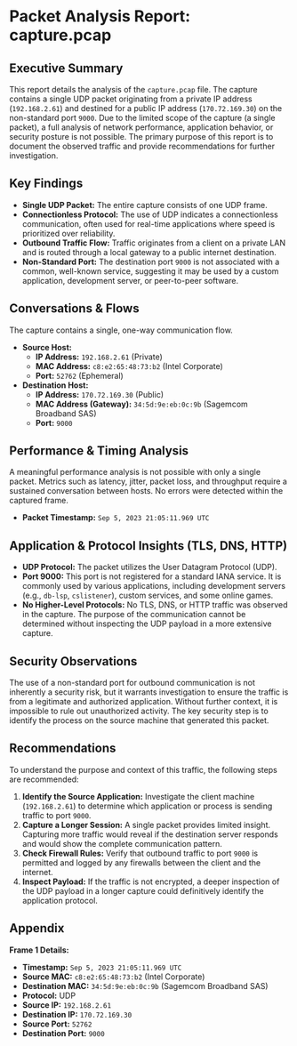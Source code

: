 # Packet Analysis Report: capture.pcap

## Executive Summary

This report details the analysis of the `capture.pcap` file. The capture contains a single UDP packet originating from a private IP address (`192.168.2.61`) and destined for a public IP address (`170.72.169.30`) on the non-standard port `9000`. Due to the limited scope of the capture (a single packet), a full analysis of network performance, application behavior, or security posture is not possible. The primary purpose of this report is to document the observed traffic and provide recommendations for further investigation.

## Key Findings

- **Single UDP Packet:** The entire capture consists of one UDP frame.
- **Connectionless Protocol:** The use of UDP indicates a connectionless communication, often used for real-time applications where speed is prioritized over reliability.
- **Outbound Traffic Flow:** Traffic originates from a client on a private LAN and is routed through a local gateway to a public internet destination.
- **Non-Standard Port:** The destination port `9000` is not associated with a common, well-known service, suggesting it may be used by a custom application, development server, or peer-to-peer software.

## Conversations & Flows

The capture contains a single, one-way communication flow.

*   **Source Host:**
    *   **IP Address:** `192.168.2.61` (Private)
    *   **MAC Address:** `c8:e2:65:48:73:b2` (Intel Corporate)
    *   **Port:** `52762` (Ephemeral)
*   **Destination Host:**
    *   **IP Address:** `170.72.169.30` (Public)
    *   **MAC Address (Gateway):** `34:5d:9e:eb:0c:9b` (Sagemcom Broadband SAS)
    *   **Port:** `9000`

## Performance & Timing Analysis

A meaningful performance analysis is not possible with only a single packet. Metrics such as latency, jitter, packet loss, and throughput require a sustained conversation between hosts. No errors were detected within the captured frame.

*   **Packet Timestamp:** `Sep 5, 2023 21:05:11.969 UTC`

## Application & Protocol Insights (TLS, DNS, HTTP)

- **UDP Protocol:** The packet utilizes the User Datagram Protocol (UDP).
- **Port 9000:** This port is not registered for a standard IANA service. It is commonly used by various applications, including development servers (e.g., `db-lsp`, `cslistener`), custom services, and some online games.
- **No Higher-Level Protocols:** No TLS, DNS, or HTTP traffic was observed in the capture. The purpose of the communication cannot be determined without inspecting the UDP payload in a more extensive capture.

## Security Observations

The use of a non-standard port for outbound communication is not inherently a security risk, but it warrants investigation to ensure the traffic is from a legitimate and authorized application. Without further context, it is impossible to rule out unauthorized activity. The key security step is to identify the process on the source machine that generated this packet.

## Recommendations

To understand the purpose and context of this traffic, the following steps are recommended:

1.  **Identify the Source Application:** Investigate the client machine (`192.168.2.61`) to determine which application or process is sending traffic to port `9000`.
2.  **Capture a Longer Session:** A single packet provides limited insight. Capturing more traffic would reveal if the destination server responds and would show the complete communication pattern.
3.  **Check Firewall Rules:** Verify that outbound traffic to port `9000` is permitted and logged by any firewalls between the client and the internet.
4.  **Inspect Payload:** If the traffic is not encrypted, a deeper inspection of the UDP payload in a longer capture could definitively identify the application protocol.

## Appendix

**Frame 1 Details:**
- **Timestamp:** `Sep 5, 2023 21:05:11.969 UTC`
- **Source MAC:** `c8:e2:65:48:73:b2` (Intel Corporate)
- **Destination MAC:** `34:5d:9e:eb:0c:9b` (Sagemcom Broadband SAS)
- **Protocol:** UDP
- **Source IP:** `192.168.2.61`
- **Destination IP:** `170.72.169.30`
- **Source Port:** `52762`
- **Destination Port:** `9000`
